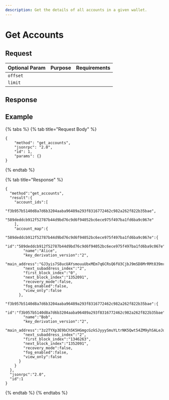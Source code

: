 ```yaml
---
description: Get the details of all accounts in a given wallet.
---
```


# Get Accounts

## Request

| Optional Param | Purpose | Requirements |
| -------------- | ------- | ------------ |
| `offset`       |         |              |
| `limit`        |         |              |

## Response

## Example

{% tabs %}
{% tab title="Request Body" %}
```
{
    "method": "get_accounts",
    "jsonrpc": "2.0",
    "id": 1,
    "params": {}
}
```
{% endtab %}

{% tab title="Response" %}
```
{
  "method":"get_accounts",
  "result":{
    "account_ids":[
      "f3b957b5140d8a7d6b3204aaba96489a293f8316772462c982a262f822b35bae",
      "589deddcb912f52787b44d9bd76c9d6f94052bc6ece975f497ba1fd6ba9c067e"
    ],
    "account_map":{
      "589deddcb912f52787b44d9bd76c9d6f94052bc6ece975f497ba1fd6ba9c067e":{
        "id":"589deddcb912f52787b44d9bd76c9d6f94052bc6ece975f497ba1fd6ba9c067e",
        "name":"Alice",
        "key_derivation_version":"2",
        "main_address":"GJ3yis7S8ucUAYsmouuUbxMEm7q6CRsQ6fU3CjbJ9mSD8MrRMt839mr74n1y5UrzMqDxkfrjLkgu31u55koP15Aj1syHMzmu6cWp4pEPYh",
        "next_subaddress_index":"2",
        "first_block_index":"0",
        "next_block_index":"1352091",
        "recovery_mode":false,
        "fog_enabled":false,
        "view_only":false
      },
      "f3b957b5140d8a7d6b3204aaba96489a293f8316772462c982a262f822b35bae":{
        "id":"f3b957b5140d8a7d6b3204aaba96489a293f8316772462c982a262f822b35bae",
        "name":"Bob",
        "key_derivation_version":"2",
        "main_address":"3z2TYXp3E9bCh5K5HGmgcGzkSJyyySmuYLtrNK5Qwt54ZM9yhSALeJdE5RnfyBXwFD4GZQb54Qv5AmhPsFpZgpr1p9tAtT5SvrzBFvK4LB3",
        "next_subaddress_index":"2",
        "first_block_index":"1346263",
        "next_block_index":"1352091",
        "recovery_mode":false,
        "fog_enabled":false,
        "view_only":false
      }
    }
  },
  "jsonrpc":"2.0",
  "id":1
}
```
{% endtab %}
{% endtabs %}
